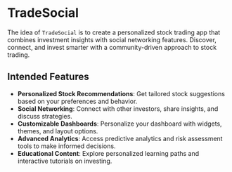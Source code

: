 # TradeSocial
The idea of `TradeSocial` is to create a personalized stock trading app that combines investment insights with social networking features. Discover, connect, and invest smarter with a community-driven approach to stock trading.

## Intended Features

- **Personalized Stock Recommendations**: Get tailored stock suggestions based on your preferences and behavior.
- **Social Networking**: Connect with other investors, share insights, and discuss strategies.
- **Customizable Dashboards**: Personalize your dashboard with widgets, themes, and layout options.
- **Advanced Analytics**: Access predictive analytics and risk assessment tools to make informed decisions.
- **Educational Content**: Explore personalized learning paths and interactive tutorials on investing.
